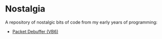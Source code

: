 # Nostalgia

A repository of nostalgic bits of code from my early years of programming:

* [Packet Debuffer (VB6)](MikeSouza/nostalgia/blob/master/VB6/PacketDebuffer.cls)